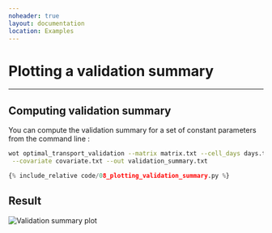 ```yaml
---
noheader: true
layout: documentation
location: Examples
---
```


# Plotting a validation summary
-------------------------------

## Computing validation summary ##

You can compute the validation summary for a set of constant parameters
from the command line :

```sh
wot optimal_transport_validation --matrix matrix.txt --cell_days days.txt \
 --covariate covariate.txt --out validation_summary.txt
```


```python
{% include_relative code/08_plotting_validation_summary.py %}

```



## Result ##

![Validation summary plot]({{site.baseurl}}/images/validation_summary.png)
